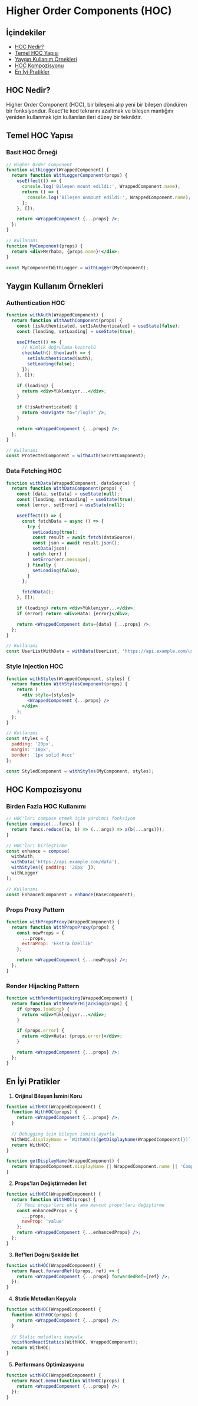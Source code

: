 # Higher Order Components (HOC)

## İçindekiler
- [HOC Nedir?](#hoc-nedir)
- [Temel HOC Yapısı](#temel-hoc-yapısı)
- [Yaygın Kullanım Örnekleri](#yaygın-kullanım-örnekleri)
- [HOC Kompozisyonu](#hoc-kompozisyonu)
- [En İyi Pratikler](#en-iyi-pratikler)

## HOC Nedir?
Higher Order Component (HOC), bir bileşeni alıp yeni bir bileşen döndüren bir fonksiyondur. React'te kod tekrarını azaltmak ve bileşen mantığını yeniden kullanmak için kullanılan ileri düzey bir tekniktir.

## Temel HOC Yapısı

### Basit HOC Örneği
```jsx
// Higher Order Component
function withLogger(WrappedComponent) {
  return function WithLoggerComponent(props) {
    useEffect(() => {
      console.log('Bileşen mount edildi:', WrappedComponent.name);
      return () => {
        console.log('Bileşen unmount edildi:', WrappedComponent.name);
      };
    }, []);

    return <WrappedComponent {...props} />;
  };
}

// Kullanımı
function MyComponent(props) {
  return <div>Merhaba, {props.name}!</div>;
}

const MyComponentWithLogger = withLogger(MyComponent);
```

## Yaygın Kullanım Örnekleri

### Authentication HOC
```jsx
function withAuth(WrappedComponent) {
  return function WithAuthComponent(props) {
    const [isAuthenticated, setIsAuthenticated] = useState(false);
    const [loading, setLoading] = useState(true);

    useEffect(() => {
      // Kimlik doğrulama kontrolü
      checkAuth().then(auth => {
        setIsAuthenticated(auth);
        setLoading(false);
      });
    }, []);

    if (loading) {
      return <div>Yükleniyor...</div>;
    }

    if (!isAuthenticated) {
      return <Navigate to="/login" />;
    }

    return <WrappedComponent {...props} />;
  };
}

// Kullanımı
const ProtectedComponent = withAuth(SecretComponent);
```

### Data Fetching HOC
```jsx
function withData(WrappedComponent, dataSource) {
  return function WithDataComponent(props) {
    const [data, setData] = useState(null);
    const [loading, setLoading] = useState(true);
    const [error, setError] = useState(null);

    useEffect(() => {
      const fetchData = async () => {
        try {
          setLoading(true);
          const result = await fetch(dataSource);
          const json = await result.json();
          setData(json);
        } catch (err) {
          setError(err.message);
        } finally {
          setLoading(false);
        }
      };

      fetchData();
    }, []);

    if (loading) return <div>Yükleniyor...</div>;
    if (error) return <div>Hata: {error}</div>;

    return <WrappedComponent data={data} {...props} />;
  };
}

// Kullanımı
const UserListWithData = withData(UserList, 'https://api.example.com/users');
```

### Style Injection HOC
```jsx
function withStyles(WrappedComponent, styles) {
  return function WithStylesComponent(props) {
    return (
      <div style={styles}>
        <WrappedComponent {...props} />
      </div>
    );
  };
}

// Kullanımı
const styles = {
  padding: '20px',
  margin: '10px',
  border: '1px solid #ccc'
};

const StyledComponent = withStyles(MyComponent, styles);
```

## HOC Kompozisyonu

### Birden Fazla HOC Kullanımı
```jsx
// HOC'ları compose etmek için yardımcı fonksiyon
function compose(...funcs) {
  return funcs.reduce((a, b) => (...args) => a(b(...args)));
}

// HOC'ları birleştirme
const enhance = compose(
  withAuth,
  withData('https://api.example.com/data'),
  withStyles({ padding: '20px' }),
  withLogger
);

// Kullanımı
const EnhancedComponent = enhance(BaseComponent);
```

### Props Proxy Pattern
```jsx
function withPropsProxy(WrappedComponent) {
  return function WithPropsProxy(props) {
    const newProps = {
      ...props,
      extraProp: 'Ekstra Özellik'
    };

    return <WrappedComponent {...newProps} />;
  };
}
```

### Render Hijacking Pattern
```jsx
function withRenderHijacking(WrappedComponent) {
  return function WithRenderHijacking(props) {
    if (props.loading) {
      return <div>Yükleniyor...</div>;
    }

    if (props.error) {
      return <div>Hata: {props.error}</div>;
    }

    return <WrappedComponent {...props} />;
  };
}
```

## En İyi Pratikler

1. **Orijinal Bileşen İsmini Koru**
```jsx
function withHOC(WrappedComponent) {
  function WithHOC(props) {
    return <WrappedComponent {...props} />;
  }
  
  // Debugging için bileşen ismini ayarla
  WithHOC.displayName = `WithHOC(${getDisplayName(WrappedComponent)})`;
  return WithHOC;
}

function getDisplayName(WrappedComponent) {
  return WrappedComponent.displayName || WrappedComponent.name || 'Component';
}
```

2. **Props'ları Değiştirmeden İlet**
```jsx
function withHOC(WrappedComponent) {
  return function WithHOC(props) {
    // Yeni props'ları ekle ama mevcut props'ları değiştirme
    const enhancedProps = {
      ...props,
      newProp: 'value'
    };
    return <WrappedComponent {...enhancedProps} />;
  };
}
```

3. **Ref'leri Doğru Şekilde İlet**
```jsx
function withHOC(WrappedComponent) {
  return React.forwardRef((props, ref) => {
    return <WrappedComponent {...props} forwardedRef={ref} />;
  });
}
```

4. **Static Metodları Kopyala**
```jsx
function withHOC(WrappedComponent) {
  function WithHOC(props) {
    return <WrappedComponent {...props} />;
  }
  
  // Static metodları kopyala
  hoistNonReactStatics(WithHOC, WrappedComponent);
  return WithHOC;
}
```

5. **Performans Optimizasyonu**
```jsx
function withHOC(WrappedComponent) {
  return React.memo(function WithHOC(props) {
    return <WrappedComponent {...props} />;
  });
}
``` 